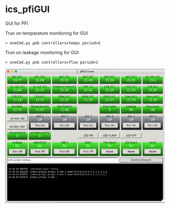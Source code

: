 # ics_pfiGUI
GUI for PFI

Trun on temparature monitoring for GUI


    > oneCmd.py peb controllers=temps period=5

Trun on leakage monitoring for GUI

    > oneCmd.py peb controllers=flow period=1


![Screen Shot](doc/screenshot.png)
